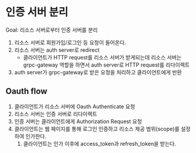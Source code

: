 # 인증 서버 분리
Goal: 리소스 서버로부터 인증 서버를 분리

1. 리소스 서버로 회원가입/로그인 등 요청이 들어온다.
2. 리소스 서버는 auth server로 redirect
   - 클라이언트가 HTTP request를 리소스 서버가 받게되는데 리소스 서버는 grpc-gateway 역할을 하면서 auth server로 HTTP request를 리다이렉트
3. auth server가 grpc-gateway로 받은 요청을 처리하고 클라이언트에게 반환

## Oauth flow

1. 클라이언트가 리소스 서버에 Oauth Authenticate 요청
2. 리소스 서버는 인증 서버로 리다이렉트
3. 인증 서버는 클라이언트에게 Authorization Request 요청
4. 클라이언트는 웹 페이지를 통해 로그인 인증하고 리소스 제공 범위(scope)를 설정하여 인가한다.
   1. 클라이언트는 인가 이후에 access_token과 refresh_token을 받는다.